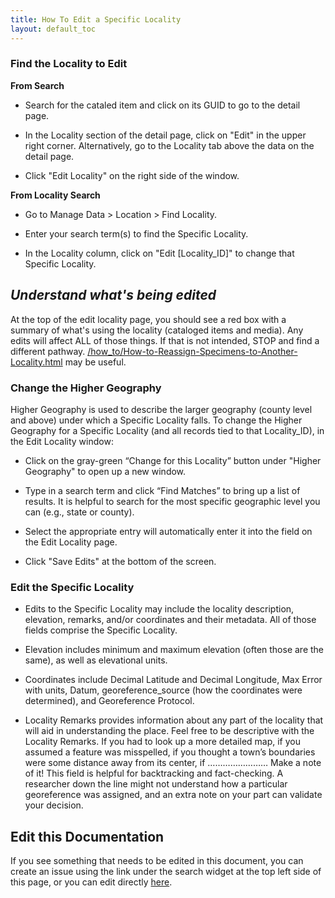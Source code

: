 ```yaml
---
title: How To Edit a Specific Locality
layout: default_toc
---
```


### Find the Locality to Edit

**From Search**

* Search for the cataled item and click on its GUID to go to the detail page.

* In the Locality section of the detail page, click on "Edit" in the upper right corner. Alternatively, go to the Locality tab above the data on the detail page.

* Click "Edit Locality" on the right side of the window.

**From Locality Search**

* Go to Manage Data > Location > Find Locality.

* Enter your search term(s) to find the Specific Locality.

* In the Locality column, click on "Edit [Locality_ID]" to change that Specific Locality.

## _Understand what's being edited_

At the top of the edit locality page, you should see a red box with a summary of what's using the locality (cataloged items and media). 
Any edits will affect ALL of those things. If that is not intended, STOP and find a different pathway.
[/how_to/How-to-Reassign-Specimens-to-Another-Locality.html](/how_to/How-to-Reassign-Specimens-to-Another-Locality.html) may be useful.


### Change the Higher Geography

Higher Geography is used to describe the larger geography (county level and above) under which a Specific Locality falls. To change the Higher Geography for a Specific Locality (and all records tied to that Locality_ID), in the Edit Locality window:

* Click on the gray-green “Change for this Locality” button under "Higher Geography" to open up a new window.

* Type in a search term and click “Find Matches” to bring up a list of results. It is helpful to search for the most specific geographic level you can (e.g., state or county).

* Select the appropriate entry will automatically enter it into the field on the Edit Locality page.

* Click "Save Edits" at the bottom of the screen.

### Edit the Specific Locality

* Edits to the Specific Locality may include the locality description, elevation, remarks, and/or coordinates and their metadata. All of those fields comprise the Specific Locality.

* Elevation includes minimum and maximum elevation (often those are the same), as well as elevational units.

* Coordinates include Decimal Latitude and Decimal Longitude, Max Error with units, Datum, georeference_source (how the coordinates were determined), and Georeference Protocol.

* Locality Remarks provides information about any part of the locality that will aid in understanding the place. Feel free to be  descriptive with the Locality Remarks. If you had to look up a more detailed map, if you assumed a feature was misspelled, if you thought a town’s boundaries were some distance away from its center, if …………………… Make a note of it! This field is helpful for backtracking and fact-checking. A researcher down the line might not understand how a particular georeference was assigned, and an extra note on your part can validate your decision.

## Edit this Documentation

If you see something that needs to be edited in this document, you can create an issue using the link under the search widget at the top left side of this page, or you can edit directly <a href="https://github.com/ArctosDB/documentation-wiki/edit/gh-pages/_how_to/How-to-Edit-a-Specific-Locality.markdown" target="_blank">here</a>.
